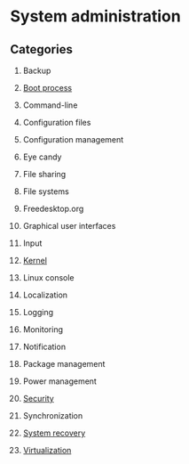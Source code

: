 # System administration

## Categories

1. Backup

1. [Boot process](boot-process)

1. Command-line

1. Configuration files

1. Configuration management

1. Eye candy

1. File sharing

1. File systems

1. Freedesktop.org

1. Graphical user interfaces

1. Input

1. [Kernel](kernel)

1. Linux console

1. Localization

1. Logging

1. Monitoring

1. Notification

1. Package management

1. Power management

1. [Security](security)

1. Synchronization

1. [System recovery](system-recovery)

1. [Virtualization](virtualization)
